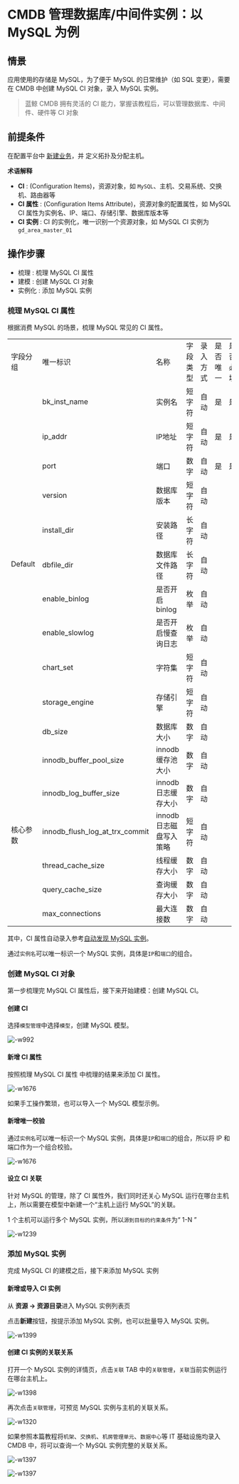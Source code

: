 # CMDB 管理数据库/中间件实例：以 MySQL 为例

## 情景

应用使用的存储是 MySQL，为了便于 MySQL 的日常维护（如 SQL 变更），需要在 CMDB 中创建 MySQL CI 对象，录入 MySQL 实例。

> 蓝鲸 CMDB 拥有灵活的 CI 能力，掌握该教程后，可以管理数据库、中间件、硬件等 CI 对象

## 前提条件

在配置平台中 [新建业务](../../../配置平台/产品白皮书/快速入门/case1.md)，并 定义拓扑及分配主机。

**术语解释**
- **CI** : (Configuration Items)，资源对象，如 `MySQL`、主机、交易系统、交换机、路由器等
- **CI 属性** : (Configuration Items Attribute)，资源对象的配置属性，如 MySQL CI 属性为实例名、IP、端口、存储引擎、数据库版本等
- **CI 实例** : CI 的实例化，唯一识别一个资源对象，如 MySQL CI 实例为`gd_area_master_01`

## 操作步骤

- 梳理 : 梳理 MySQL CI 属性
- 建模 : 创建 MySQL CI 对象
- 实例化 : 添加 MySQL 实例

### 梳理 MySQL CI 属性

根据消费 MySQL 的场景，梳理 MySQL 常见的 CI 属性。

<table>
   <tr>
      <td>字段分组</td>
      <td>唯一标识</td>
      <td>名称</td>
      <td>字段类型</td>
      <td>录入方式</td>
      <td>是否唯一</td>
      <td>是否必填</td>
   </tr>
   <tr>
      <td rowspan=11>Default</td>
      <td>bk_inst_name</td>
      <td>实例名</td>
      <td>短字符</td>
      <td>自动</td>
      <td>是</td>
      <td>是</td>
   </tr>
   <tr>
      <td>ip_addr</td>
      <td>IP地址</td>
      <td>短字符</td>
      <td>自动</td>
      <td>是</td>
      <td>是</td>
   </tr>
   <tr>
      <td>port</td>
      <td>端口</td>
      <td>数字</td>
      <td>自动</td>
      <td>是</td>
      <td>是</td>
   </tr>
   <tr>
      <td>version</td>
      <td>数据库版本</td>
      <td>短字符</td>
      <td>自动</td>
      <td></td>
      <td></td>
   </tr>
   <tr>
      <td>install_dir</td>
      <td>安装路径</td>
      <td>长字符</td>
      <td>自动</td>
      <td></td>
      <td></td>
   </tr>
   <tr>
      <td>dbfile_dir</td>
      <td>数据库文件路径</td>
      <td>长字符</td>
      <td>自动</td>
      <td></td>
      <td></td>
   </tr>
   <tr>
      <td>enable_binlog</td>
      <td>是否开启binlog</td>
      <td>枚举</td>
      <td>自动</td>
      <td></td>
      <td></td>
   </tr>
   <tr>
      <td>enable_slowlog</td>
      <td>是否开启慢查询日志</td>
      <td>枚举</td>
      <td>自动</td>
      <td></td>
      <td></td>
   </tr>
   <tr>
      <td>chart_set</td>
      <td>字符集</td>
      <td>短字符</td>
      <td>自动</td>
      <td></td>
      <td></td>
   </tr>
   <tr>
      <td>storage_engine</td>
      <td>存储引擎</td>
      <td>短字符</td>
      <td>自动</td>
      <td></td>
      <td></td>
   </tr>
   <tr>
      <td>db_size</td>
      <td>数据库大小</td>
      <td>数字</td>
      <td>自动</td>
      <td></td>
      <td></td>
   </tr>
   <tr>
      <td rowspan=6>核心参数</td>
      <td>innodb_buffer_pool_size</td>
      <td>innodb缓存池大小</td>
      <td>数字</td>
      <td>自动</td>
      <td></td>
      <td></td>
   </tr>
   <tr>
      <td>innodb_log_buffer_size</td>
      <td>innodb日志缓存大小</td>
      <td>数字</td>
      <td>自动</td>
      <td></td>
      <td></td>
   </tr>
   <tr>
      <td>innodb_flush_log_at_trx_commit</td>
      <td>innodb日志磁盘写入策略</td>
      <td>短字符</td>
      <td>自动</td>
      <td></td>
      <td></td>
   </tr>
   <tr>
      <td>thread_cache_size</td>
      <td>线程缓存大小</td>
      <td>数字</td>
      <td>自动</td>
      <td></td>
      <td></td>
   </tr>
   <tr>
      <td>query_cache_size</td>
      <td>查询缓存大小</td>
      <td>数字</td>
      <td>自动</td>
      <td></td>
      <td></td>
   </tr>
   <tr>
      <td>max_connections</td>
      <td>最大连接数</td>
      <td>数字</td>
      <td>自动</td>
      <td></td>
      <td></td>
   </tr>
</table>

其中，CI 属性自动录入参考[自动发现 MySQL 实例](./CMDB_CI_auto_discovery_MySQL.md)。

通过`实例名`可以唯一标识一个 MySQL 实例，具体是`IP`和`端口`的组合。

### 创建 MySQL CI 对象

第一步梳理完 MySQL CI 属性后，接下来开始建模：创建 MySQL CI。

#### 创建 CI

选择`模型管理`中选择`模型`，创建 MySQL 模型。

![-w992](../assets/20210408114711.png)

#### 新增 CI 属性

按照梳理 MySQL CI 属性 中梳理的结果来添加 CI 属性。

![-w1676](../assets/20210408125755.png)

如果手工操作繁琐，也可以导入一个 MySQL 模型示例。

#### 新增唯一校验

通过`实例名`可以唯一标识一个 MySQL 实例，具体是`IP`和`端口`的组合，所以将 IP 和端口作为一个组合校验。

![-w1676](../assets/20210408125841.png)

#### 设立 CI 关联

针对 MySQL 的管理，除了 CI 属性外，我们同时还关心 MySQL 运行在哪台主机上，所以需要在模型中新建一个“主机上运行 MySQL”的关联。

1 个主机可以运行多个 MySQL 实例，所以`源到目标的约束条件`为“ 1-N ”

![-w1239](../assets/16178641731970.png)

### 添加 MySQL 实例

完成 MySQL CI 的建模之后，接下来添加 MySQL 实例

#### 新增或导入 CI 实例

从 **资源 -> 资源目录**进入 MySQL 实例列表页

点击**新建**按钮，按提示添加 MySQL 实例，也可以批量导入 MySQL 实例。

![-w1399](../assets/20210408145717.png)

#### 创建 CI 实例的关联关系

打开一个 MySQL 实例的详情页，点击`关联` TAB 中的`关联管理`，`关联`当前实例运行在哪台主机上。

![-w1398](../assets/20210408145828.png)

再次点击`关联管理`，可预览 MySQL 实例与主机的关联关系。

![-w1320](../assets/20210408150024.png)

如果参照本篇教程将`机架`、`交换机`、`机房管理单元`、`数据中心`等 IT 基础设施均录入 CMDB 中，将可以查询一个 MySQL 实例完整的关联关系。

![-w1397](../assets/20210408150251.png)

![-w1397](../assets/15637996905990.jpg)
